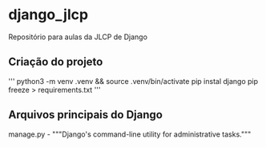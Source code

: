# django_jlcp
Repositório para aulas da JLCP de Django

## Criação do projeto

'''
python3 -m venv .venv && source .venv/bin/activate
pip instal django
pip freeze > requirements.txt
'''

## Arquivos principais do Django 

manage.py - """Django's command-line utility for administrative tasks."""



